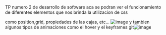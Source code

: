 TP numero 2 de desarrollo de software aca se podran ver el funcionamiento de diferentes elementos que nos brinda la utilizacion de css

como position,grid, propiedades de las cajas, etc...
![image](https://github.com/user-attachments/assets/fd155ae7-fcfb-4d51-86c0-f12a00b03769)
y tambien algunos tipos de animaciones como el hover y el keyframes
git![image](https://github.com/user-attachments/assets/c0dfd274-260f-4afd-8a32-4a2f2106338d)
